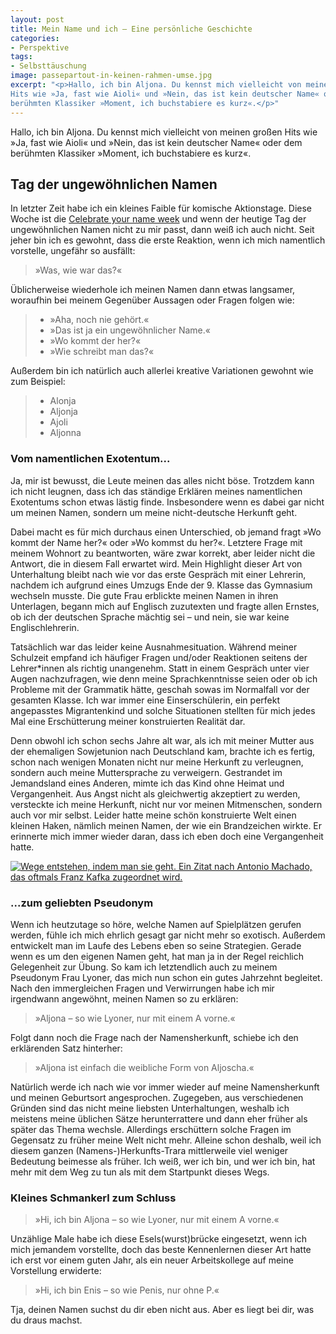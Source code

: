 ```yaml
---
layout: post
title: Mein Name und ich – Eine persönliche Geschichte
categories:
- Perspektive
tags:
- Selbsttäuschung
image: passepartout-in-keinen-rahmen-umse.jpg
excerpt: "<p>Hallo, ich bin Aljona. Du kennst mich vielleicht von meinen großen
Hits wie »Ja, fast wie Aioli« und »Nein, das ist kein deutscher Name« oder dem
berühmten Klassiker »Moment, ich buchstabiere es kurz«.</p>"
---
```


Hallo, ich bin Aljona. Du kennst mich vielleicht von meinen großen Hits wie »Ja,
fast wie Aioli« und »Nein, das ist kein deutscher Name« oder dem berühmten
Klassiker »Moment, ich buchstabiere es kurz«.

## Tag der ungewöhnlichen Namen

In letzter Zeit habe ich ein kleines Faible für komische Aktionstage. Diese
Woche ist die [Celebrate your name week](https://en.wikipedia.org/wiki/Celebrate_Your_Name_Week) und wenn der heutige Tag der ungewöhnlichen Namen
nicht zu mir passt, dann weiß ich auch nicht. Seit jeher bin ich es gewohnt,
dass die erste Reaktion, wenn ich mich namentlich vorstelle, ungefähr so
ausfällt:

>»Was, wie war das?«

Üblicherweise wiederhole ich meinen Namen dann etwas langsamer, woraufhin bei
meinem Gegenüber Aussagen oder Fragen folgen wie:

>* »Aha, noch nie gehört.«
>* »Das ist ja ein ungewöhnlicher Name.«
>* »Wo kommt der her?«
>* »Wie schreibt man das?«

Außerdem bin ich natürlich auch allerlei kreative Variationen gewohnt wie zum
Beispiel:

>* Alonja
>* Aljonja
>* Ajoli
>* Aljonna

### Vom namentlichen Exotentum...

Ja, mir ist bewusst, die Leute meinen das alles nicht böse. Trotzdem kann ich
nicht leugnen, dass ich das ständige Erklären meines namentlichen Exotentums
schon etwas lästig finde. Insbesondere wenn es dabei gar nicht um meinen Namen,
sondern um meine nicht-deutsche Herkunft geht.

Dabei macht es für mich durchaus einen Unterschied, ob jemand fragt »Wo kommt
der Name her?« oder »Wo kommst du her?«. Letztere Frage mit meinem Wohnort zu
beantworten, wäre zwar korrekt, aber leider nicht die Antwort, die in diesem
Fall erwartet wird. Mein Highlight dieser Art von Unterhaltung bleibt nach wie
vor das erste Gespräch mit einer Lehrerin, nachdem ich aufgrund eines Umzugs
Ende der 9. Klasse das Gymnasium wechseln musste. Die gute Frau erblickte meinen
Namen in ihren Unterlagen, begann mich auf Englisch zuzutexten und fragte allen
Ernstes, ob ich der deutschen Sprache mächtig sei – und nein, sie war keine
Englischlehrerin.

Tatsächlich war das leider keine Ausnahmesituation. Während meiner Schulzeit
empfand ich häufiger Fragen und/oder Reaktionen seitens der Lehrer*innen als
richtig unangenehm. Statt in einem Gespräch unter vier Augen nachzufragen, wie
denn meine Sprachkenntnisse seien oder ob ich Probleme mit der Grammatik hätte,
geschah sowas im Normalfall vor der gesamten Klasse. Ich war immer eine
Einserschülerin, ein perfekt angepasstes Migrantenkind und solche Situationen
stellten für mich jedes Mal eine Erschütterung meiner konstruierten Realität
dar.

Denn obwohl ich schon sechs Jahre alt war, als ich mit meiner Mutter aus der
ehemaligen Sowjetunion nach Deutschland kam, brachte ich es fertig, schon nach
wenigen Monaten nicht nur meine Herkunft zu verleugnen, sondern auch meine
Muttersprache zu verweigern. Gestrandet im Jemandsland eines Anderen, mimte ich
das Kind ohne Heimat und Vergangenheit. Aus Angst nicht als gleichwertig
akzeptiert zu werden, versteckte ich meine Herkunft, nicht nur vor meinen
Mitmenschen, sondern auch vor mir selbst. Leider hatte meine schön konstruierte
Welt einen kleinen Haken, nämlich meinen Namen, der wie ein Brandzeichen wirkte.
Er erinnerte mich immer wieder daran, dass ich eben doch eine Vergangenheit
hatte.

[![Wege entstehen, indem man sie geht. Ein Zitat nach Antonio Machado, das oftmals Franz Kafka zugeordnet wird.]({{site.baseurl}}/assets/img/posts/passepartout-in-keinen-rahmen-umse.jpg)]({{site.baseurl}}/assets/img/posts/passepartout-in-keinen-rahmen-umse.jpg)


### ...zum geliebten Pseudonym

Wenn ich heutzutage so höre, welche Namen auf Spielplätzen gerufen werden, fühle
ich mich ehrlich gesagt gar nicht mehr so exotisch. Außerdem entwickelt man im
Laufe des Lebens eben so seine Strategien. Gerade wenn es um den eigenen Namen
geht, hat man ja in der Regel reichlich Gelegenheit zur Übung. So kam ich
letztendlich auch zu meinem Pseudonym Frau Lyoner, das mich nun schon ein gutes
Jahrzehnt begleitet. Nach den immergleichen Fragen und Verwirrungen habe ich mir
irgendwann angewöhnt, meinen Namen so zu erklären:

>»Aljona – so wie Lyoner, nur mit einem A vorne.«

Folgt dann noch die Frage nach der Namensherkunft, schiebe ich den erklärenden
Satz hinterher:

>»Aljona ist einfach die weibliche Form von Aljoscha.«

Natürlich werde ich nach wie vor immer wieder auf meine Namensherkunft und
meinen Geburtsort angesprochen. Zugegeben, aus verschiedenen Gründen sind das
nicht meine liebsten Unterhaltungen, weshalb ich meistens meine üblichen Sätze
herunterrattere und dann eher früher als später das Thema wechsle. Allerdings
erschüttern solche Fragen im Gegensatz zu früher meine Welt nicht mehr. Alleine
schon deshalb, weil ich diesem ganzen (Namens-)Herkunfts-Trara mittlerweile viel
weniger Bedeutung beimesse als früher. Ich weiß, wer ich bin, und wer ich bin,
hat mehr mit dem Weg zu tun als mit dem Startpunkt dieses Wegs.

### Kleines Schmankerl zum Schluss

>»Hi, ich bin Aljona – so wie Lyoner, nur mit einem A vorne.«

Unzählige Male habe ich diese Esels(wurst)brücke eingesetzt, wenn ich mich
jemandem vorstellte, doch das beste Kennenlernen dieser Art hatte ich erst vor
einem guten Jahr, als ein neuer Arbeitskollege auf meine Vorstellung erwiderte:

>»Hi, ich bin Enis – so wie Penis, nur ohne P.«

Tja, deinen Namen suchst du dir eben nicht aus. Aber es liegt bei dir, was du
draus machst.
